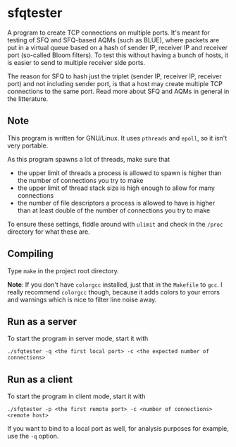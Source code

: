 sfqtester
=========

A program to create TCP connections on multiple ports. It's meant for testing of SFQ and SFQ-based AQMs (such as BLUE), where packets are put in a virtual queue based on a hash of sender IP, receiver IP and receiver port (so-called Bloom filters). To test this without having a bunch of hosts, it is easier to send to multiple receiver side ports.

The reason for SFQ to hash just the triplet (sender IP, receiver IP, receiver port) and not including sender port, is that a host may create multiple TCP connections to the same port. Read more about SFQ and AQMs in general in the litterature.

Note
----

This program is written for GNU/Linux. It uses `pthreads` and `epoll`, so it isn't very portable.

As this program spawns a lot of threads, make sure that
  * the upper limit of threads a process is allowed to spawn is higher than the number of connections you try to make
  * the upper limit of thread stack size is high enough to allow for many connections
  * the number of file descriptors a process is allowed to have is higher than at least double of the number of connections you try to make

To ensure these settings, fiddle around with `ulimit` and check in the `/proc` directory for what these are.
 
Compiling
---------

Type `make` in the project root directory.

**Note**: If you don't have `colorgcc` installed, just that in the `Makefile` to `gcc`. I really recommend `colorgcc` though, because it adds colors to your errors and warnings which is nice to filter line noise away.

Run as a server
---------------

To start the program in server mode, start it with
```
./sfqtester -q <the first local port> -c <the expected number of connections>
```

Run as a client
---------------

To start the program in client mode, start it with
```
./sfqtester -p <the first remote port> -c <number of connections> <remote host>
```

If you want to bind to a local port as well, for analysis purposes for example, use the `-q` option.
